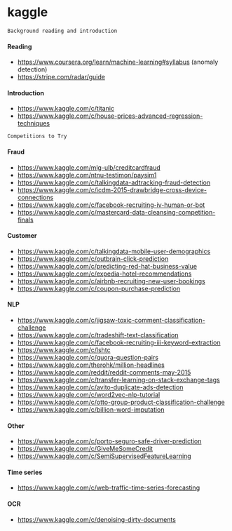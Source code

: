 # kaggle

```
Background reading and introduction
```

#### Reading
* https://www.coursera.org/learn/machine-learning#syllabus (anomaly detection)
* https://stripe.com/radar/guide

#### Introduction
* https://www.kaggle.com/c/titanic
* https://www.kaggle.com/c/house-prices-advanced-regression-techniques

```
Competitions to Try
```

#### Fraud

* https://www.kaggle.com/mlg-ulb/creditcardfraud
* https://www.kaggle.com/ntnu-testimon/paysim1
* https://www.kaggle.com/c/talkingdata-adtracking-fraud-detection
* https://www.kaggle.com/c/icdm-2015-drawbridge-cross-device-connections
* https://www.kaggle.com/c/facebook-recruiting-iv-human-or-bot
* https://www.kaggle.com/c/mastercard-data-cleansing-competition-finals

#### Customer
* https://www.kaggle.com/c/talkingdata-mobile-user-demographics
* https://www.kaggle.com/c/outbrain-click-prediction
* https://www.kaggle.com/c/predicting-red-hat-business-value
* https://www.kaggle.com/c/expedia-hotel-recommendations
* https://www.kaggle.com/c/airbnb-recruiting-new-user-bookings
* https://www.kaggle.com/c/coupon-purchase-prediction

#### NLP
* https://www.kaggle.com/c/jigsaw-toxic-comment-classification-challenge
* https://www.kaggle.com/c/tradeshift-text-classification
* https://www.kaggle.com/c/facebook-recruiting-iii-keyword-extraction
* https://www.kaggle.com/c/lshtc
* https://www.kaggle.com/c/quora-question-pairs
* https://www.kaggle.com/therohk/million-headlines
* https://www.kaggle.com/reddit/reddit-comments-may-2015
* https://www.kaggle.com/c/transfer-learning-on-stack-exchange-tags
* https://www.kaggle.com/c/avito-duplicate-ads-detection
* https://www.kaggle.com/c/word2vec-nlp-tutorial
* https://www.kaggle.com/c/otto-group-product-classification-challenge
* https://www.kaggle.com/c/billion-word-imputation

#### Other
* https://www.kaggle.com/c/porto-seguro-safe-driver-prediction
* https://www.kaggle.com/c/GiveMeSomeCredit
* https://www.kaggle.com/c/SemiSupervisedFeatureLearning

#### Time series
* https://www.kaggle.com/c/web-traffic-time-series-forecasting

#### OCR
* https://www.kaggle.com/c/denoising-dirty-documents
